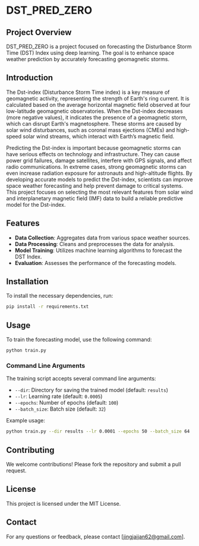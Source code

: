 # DST_PRED_ZERO

## Project Overview
DST_PRED_ZERO is a project focused on forecasting the Disturbance Storm Time (DST) Index using deep learning. The goal is to enhance space weather prediction by accurately forecasting geomagnetic storms.

## Introduction
The Dst-index (Disturbance Storm Time index) is a key measure of geomagnetic activity, representing the strength of Earth's ring current. It is calculated based on the average horizontal magnetic field observed at four low-latitude geomagnetic observatories. When the Dst-index decreases (more negative values), it indicates the presence of a geomagnetic storm, which can disrupt Earth's magnetosphere. These storms are caused by solar wind disturbances, such as coronal mass ejections (CMEs) and high-speed solar wind streams, which interact with Earth’s magnetic field.

Predicting the Dst-index is important because geomagnetic storms can have serious effects on technology and infrastructure. They can cause power grid failures, damage satellites, interfere with GPS signals, and affect radio communications. In extreme cases, strong geomagnetic storms can even increase radiation exposure for astronauts and high-altitude flights. By developing accurate models to predict the Dst-index, scientists can improve space weather forecasting and help prevent damage to critical systems. This project focuses on selecting the most relevant features from solar wind and interplanetary magnetic field (IMF) data to build a reliable predictive model for the Dst-index.

## Features
- **Data Collection**: Aggregates data from various space weather sources.
- **Data Processing**: Cleans and preprocesses the data for analysis.
- **Model Training**: Utilizes machine learning algorithms to forecast the DST Index.
- **Evaluation**: Assesses the performance of the forecasting models.

## Installation
To install the necessary dependencies, run:
```bash
pip install -r requirements.txt
```

## Usage
To train the forecasting model, use the following command:
```bash
python train.py
```
### Command Line Arguments

The training script accepts several command line arguments:

- `--dir`: Directory for saving the trained model (default: `results`)
- `--lr`: Learning rate (default: `0.0005`)
- `--epochs`: Number of epochs (default: `100`)
- `--batch_size`: Batch size (default: `32`)

Example usage:
```bash
python train.py --dir results --lr 0.0001 --epochs 50 --batch_size 64
```

## Contributing
We welcome contributions! Please fork the repository and submit a pull request.

## License
This project is licensed under the MIT License.

## Contact
For any questions or feedback, please contact [jingjaijan62@gmail.com].

